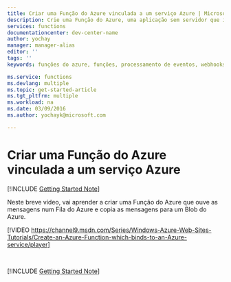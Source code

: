 ```yaml
---
title: Criar uma Função do Azure vinculada a um serviço Azure | Microsoft Docs
description: Crie uma Função do Azure, uma aplicação sem servidor que interage com outros Serviços do Azure.
services: functions
documentationcenter: dev-center-name
author: yochay
manager: manager-alias
editor: ''
tags: ''
keywords: funções do azure, funções, processamento de eventos, webhooks, computação dinâmica, arquitetura sem servidor

ms.service: functions
ms.devlang: multiple
ms.topic: get-started-article
ms.tgt_pltfrm: multiple
ms.workload: na
ms.date: 03/09/2016
ms.author: yochayk@microsoft.com

---
```

# Criar uma Função do Azure vinculada a um serviço Azure
[!INCLUDE [Getting Started Note](../../includes/functions-getting-started.md)]

Neste breve vídeo, vai aprender a criar uma Função do Azure que ouve as mensagens num Fila do Azure e copia as mensagens para um Blob do Azure. 

[!VIDEO https://channel9.msdn.com/Series/Windows-Azure-Web-Sites-Tutorials/Create-an-Azure-Function-which-binds-to-an-Azure-service/player]

&nbsp;

[!INCLUDE [Getting Started Note](../../includes/functions-get-help.md)]

<!--HONumber=Sep16_HO3-->


